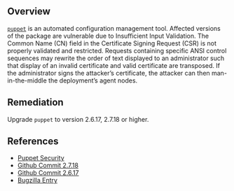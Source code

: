 ## Overview
[`puppet`](https://rubygems.org/gems/puppet) is an automated configuration management tool.
Affected versions of the package are vulnerable due to Insufficient Input Validation. The Common Name (CN) field in the Certificate Signing Request (CSR) is not properly validated and restricted. Requests containing specific ANSI control sequences may rewrite the order of text displayed to an administrator such that display of an invalid certificate and valid certificate are transposed. If the administrator signs the attacker’s certificate, the attacker can then man-in-the-middle the deployment’s agent nodes.

## Remediation
Upgrade `puppet` to version 2.6.17, 2.7.18 or higher.

## References
- [Puppet Security](https://puppet.com/security/cve/cve-2012-3867/)
- [Github Commit 2.7.18](https://github.com/puppetlabs/puppet/commit/f3419620b42080dad3b0be14470b20a972f13c50)
- [Github Commit 2.6.17](https://github.com/puppetlabs/puppet/commit/dfedaa5fa841ccf335245a748b347b7c7c236640)
- [Bugzilla Entry](https://bugzilla.redhat.com/show_bug.cgi?id=839158)

